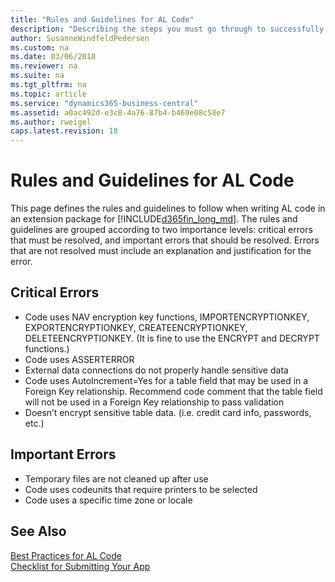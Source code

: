 ```yaml
---
title: "Rules and Guidelines for AL Code"
description: "Describing the steps you must go through to successfully submit your Dynamics 365 Business Central app to AppSource."
author: SusanneWindfeldPedersen
ms.custom: na
ms.date: 03/06/2018
ms.reviewer: na
ms.suite: na
ms.tgt_pltfrm: na
ms.topic: article
ms.service: "dynamics365-business-central"
ms.assetid: a0ac492d-e3c8-4a76-87b4-b469e08c58e7
ms.author: rweigel
caps.latest.revision: 18
---
```


# Rules and Guidelines for AL Code
This page defines the rules and guidelines to follow when writing AL code in an extension package for [!INCLUDE[d365fin_long_md](../includes/d365fin_long_md.md)]. The rules and guidelines are grouped according to two importance levels: critical errors that must be resolved, and important errors that should be resolved. Errors that are not resolved must include an explanation and justification for the error.

## Critical Errors

- Code uses NAV encryption key functions, IMPORTENCRYPTIONKEY, EXPORTENCRYPTIONKEY, CREATEENCRYPTIONKEY, DELETEENCRYPTIONKEY. (It is fine to use the ENCRYPT and DECRYPT functions.)
- Code uses ASSERTERROR
- External data connections do not properly handle sensitive data
- Code uses AutoIncrement=Yes for a table field that may be used in a Foreign Key relationship. Recommend code comment that the table field will not be used in a Foreign Key relationship to pass validation
- Doesn’t encrypt sensitive table data. (i.e. credit card info, passwords, etc.)

## Important Errors

- Temporary files are not cleaned up after use
- Code uses codeunits that require printers to be selected
- Code uses a specific time zone or locale

## See Also
[Best Practices for AL Code](apptest-bestpracticesforalcode.md)    
[Checklist for Submitting Your App](../developer/devenv-checklist-submission.md)  

